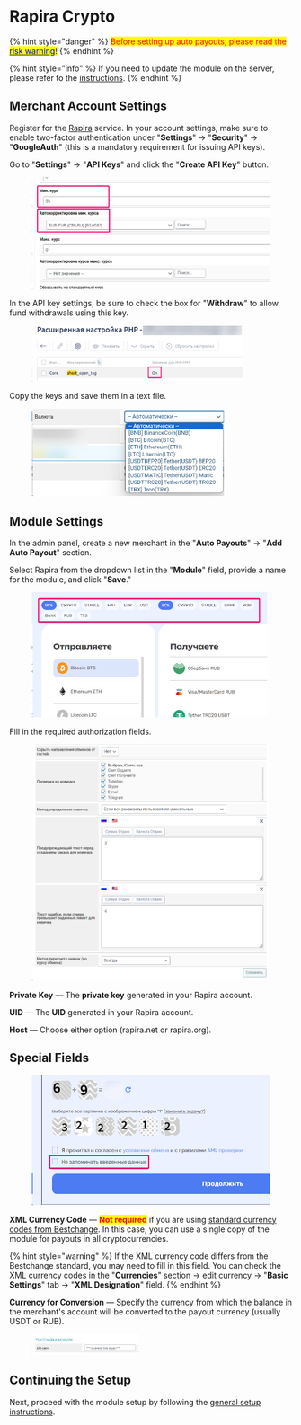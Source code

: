 # Rapira Crypto

{% hint style="danger" %}
<mark style="color:red;">Before setting up auto payouts, please read the</mark> [<mark style="color:blue;">risk warning</mark>](https://premium.gitbook.io/main/osnovnye-nastroiki/merchanty-i-avtovyplaty/avtovyplaty/preduprezhdenie-o-riskakh)<mark style="color:blue;">!</mark>
{% endhint %}

{% hint style="info" %}
If you need to update the module on the server, please refer to the [instructions](https://premium.gitbook.io/main/osnovnye-nastroiki/faq/obnovlenie-failov-skripta-na-servere/kak-obnovit-faily-na-servere#moduli-merchantov-i-avtovyplat).
{% endhint %}

## Merchant Account Settings <a href="#nastroiki-v-lichnom-kabinete-merchanta" id="nastroiki-v-lichnom-kabinete-merchanta"></a>

Register for the [Rapira](https://rapira.net/) service. In your account settings, make sure to enable two-factor authentication under "**Settings**" → "**Security**" → "**GoogleAuth**" (this is a mandatory requirement for issuing API keys).

Go to "**Settings**" → "**API Keys**" and click the "**Create API Key**" button.

<figure><img src="../../../.gitbook/assets/image (1844).png" alt=""><figcaption></figcaption></figure>

In the API key settings, be sure to check the box for "**Withdraw**" to allow fund withdrawals using this key.

<figure><img src="../../../.gitbook/assets/image (1887).png" alt="" width="375"><figcaption></figcaption></figure>

Copy the keys and save them in a text file.

<figure><img src="../../../.gitbook/assets/image (1849).png" alt="" width="342"><figcaption></figcaption></figure>

## Module Settings <a href="#nastroiki-modulya" id="nastroiki-modulya"></a>

In the admin panel, create a new merchant in the "**Auto Payouts**" → "**Add Auto Payout**" section.

Select Rapira from the dropdown list in the "**Module**" field, provide a name for the module, and click "**Save**."

<figure><img src="../../../.gitbook/assets/image (1842).png" alt="" width="419"><figcaption></figcaption></figure>

Fill in the required authorization fields.

<figure><img src="../../../.gitbook/assets/image (1840).png" alt="" width="422"><figcaption></figcaption></figure>

**Private Key** — The **private key** generated in your Rapira account.

**UID** — The **UID** generated in your Rapira account.

**Host** — Choose either option (rapira.net or rapira.org).

## Special Fields

<figure><img src="../../../.gitbook/assets/image (1843).png" alt=""><figcaption></figcaption></figure>

**XML Currency Code** — <mark style="color:red;">**Not required**</mark> if you are using [standard currency codes from Bestchange](https://www.bestchange.ru/wiki/rates.html). In this case, you can use a single copy of the module for payouts in all cryptocurrencies.

{% hint style="warning" %}
If the XML currency code differs from the Bestchange standard, you may need to fill in this field. You can check the XML currency codes in the "**Currencies**" section → edit currency → "**Basic Settings**" tab → "**XML Designation**" field.
{% endhint %}

**Currency for Conversion** — Specify the currency from which the balance in the merchant's account will be converted to the payout currency (usually USDT or RUB).

<figure><img src="../../../.gitbook/assets/image (1851).png" alt="" width="191"><figcaption></figcaption></figure>

## Continuing the Setup

Next, proceed with the module setup by following the [general setup instructions](https://premium.gitbook.io/rukovodstvo-polzovatelya/osnovnye-nastroiki/merchanty-i-avtovyplaty/avtovyplaty/obshie-nastroiki-merchantov-avtovyplat).